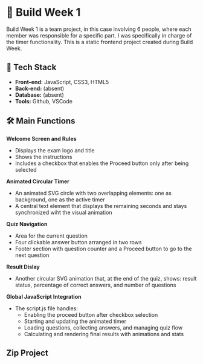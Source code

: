 # 🌱 Build Week 1
Build Week 1 is a team project, in this case involving 6 people, where each member was responsible for a specific part. I was specifically in charge of the timer functionality.
This is a static frontend project created during Build Week.

## 🚀 Tech Stack
- **Front-end:** JavaScript, CSS3, HTML5
- **Back-end:** (absent)
- **Database:** (absent)
- **Tools:** Github, VSCode

##  🛠️ Main Functions
**Welcome Screen and Rules**
- Displays the exam logo and title
- Shows the instructions
- Includes a checkbox that enables the Proceed button only after being selected

**Animated Circular Timer**
- An animated SVG circle with two overlapping elements: one as background, one as the active timer
- A central text element that displays the remaining seconds and stays synchronized wiht the visual animation

**Quiz Navigation**
- Area for the current question
- Four clickable answer button arranged in two rows
- Footer section with question counter and a Proceed button to go to the next question

 **Result Dislay**
 - Another circular SVG animation that, at the end of the quiz, shows: result status, percentage of correct answers, and number of questions

**Global JavaScript Integration**
- The script.js file handles:
    - Enabling the proceed button after checkbox selection
    - Starting and updating the animated timer
    - Loading questions, collecting answers, and managing quiz flow
    - Calculating and rendering final results with animations and stats

## Zip Project


